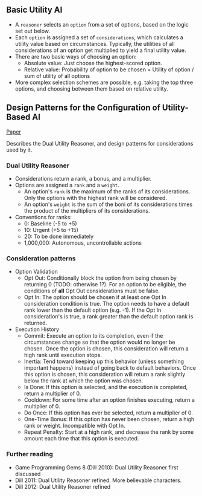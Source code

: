 Basic Utility AI
----------------

* A `reasoner` selects an `option` from a set of options, based on the
  logic set out below.
* Each `option` is assigned a set of `considerations`, which calculates
  a utility value based on circumstances. Typically, the utilities of
  all considerations of an option get multiplied to yield a final
  utility value.
* There are two basic ways of choosing an option:
  * Absolute value: Just choose the highest-scored option.
  * Relative value: Probability of option to be chosen = Utility of
    option / sum of utility of all options
* More complex selection schemes are possible, e.g. taking the top three
  options, and choosing between them based on relative utility.


Design Patterns for the Configuration of Utility-Based AI
---------------------------------------------------------

[Paper](https://course.khoury.northeastern.edu/cs5150f13/readings/dill_designpatterns.pdf)

Describes the Dual Utility Reasoner, and design patterns for
considerations used by it.


### Dual Utility Reasoner

* Considerations return a rank, a bonus, and a multiplier.
* Options are assigned a `rank` and a `weight`.
  * An option's `rank` is the maximum of the ranks of its
    considerations. Only the options with the highest rank will be
    considered.
  * An option's `weight` is the sum of the boni of its considerations
    times the product of the multipliers of its considerations.
* Conventions for ranks:
  * 0: Baseline (-5 to +5)
  * 10: Urgent (+5 to +15)
  * 20: To be done immediately
  * 1,000,000: Autonomous, uncontrollable actions


### Consideration patterns

* Option Validation
  * Opt Out: Conditionally block the option from being chosen by
    returning 0 (TODO: otherwise 1?). For an option to be eligible,
    the conditions of **all** Opt Out considerations must be false.
  * Opt In: The option should be chosen if at least one Opt In
    consideration condition is true. The option needs to have a
    default rank lower than the default option (e.g. -1). If the Opt
    In consideration's is true, a rank greater than the default option
    rank is returned.
* Execution History
  * Commit: Execute an option to its completion, even if the
    circumstances change so that the option would no longer be chosen.
    Once the option is chosen, this consideration will return a high
    rank until execution stops.
  * Inertia: Tend toward keeping up this behavior (unless something
    important happens) instead of going back to default behaviors.
    Once this option is chosen, this consideration will return a rank
    slightly below the rank at which the option was chosen.
  * Is Done: If this option is selected, and the execution is
    completed, return a multiplier of 0.
  * Cooldown: For some time after an option finishes executing, return
    a multiplier of 0.
  * Do Once: If this option has ever be selected, return a multiplier
    of 0.
  * One-Time Bonus: If this option has never been chosen, return a
    high rank or weight. Incompatible with Opt In.
  * Repeat Penalty: Start at a high rank, and decrease the rank by
    some amount each time that this option is executed.


### Further reading

* Game Programming Gems 8 (Dill 2010): Dual Utility Reasoner first
  discussed
* Dill 2011: Dual Utility Reasoner refined. More believable characters.
* Dill 2012: Dual Utility Reasoner refined
